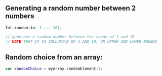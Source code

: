 
## Generating a random number between 2 numbers
```swift
Int.random(in: 1 ... 10);

// generate a random number between the range of 1 and 10
// NOTE THAT IT IS INCLUSIVE OF 1 AND 10, OR UPPER AND LOWER BOUNDS
```

## Random choice from an array:
```swift
var randomChoice = myArray.randomElement();
```